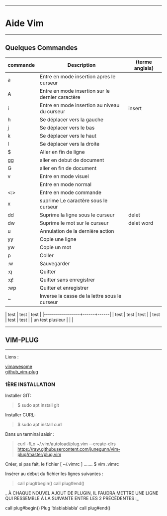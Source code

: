 ***************************************
# Aide Vim 
***************************************

## Quelques Commandes 

| commande   | Description                                        | (terme anglais)   |
| ---------- | -------------------------------------------------- | ----------------- |
| a          | Entre en mode insertion apres le curseur           |                   |
| A          | Entre en mode insertion sur le dernier caractère   |                   |
| i          | Entre en mode insertion au niveau du curseur       | insert            |
| h          | Se déplacer vers la gauche                         |                   |
| j          | Se déplacer vers le bas                            |                   |
| k          | Se déplacer vers le haut                           |                   |
| l          | Se déplacer vers la droite                         |                   |
| $          | Aller en fin de ligne                              |                   |
| gg         | aller en debut de document                         |                   |
| G          | aller en fin de document                           |                   |
| v          | Entre en mode visuel                               |                   |
| <echap>    | Entre en mode normal                               |                   |
| <:>        | Entre en mode commande                             |                   |
| x          | suprime Le caractère sous le curseur               |                   |
| dd         | Suprime la ligne sous le curseur                   | delet             |
| dw         | Suprime le mot sur le curseur                      | delet word        |
| u          | Annulation de la dernière action                   |                   |
| yy         | Copie une ligne                                    |                   |
| yw         | Copie un mot                                       |                   |
| p          | Coller                                             |                   |
| :w         | Sauvegarder                                        |                   |
| :q         | Quitter                                            |                   |
| :q!        | Quitter sans enregistrer                           |                   |
| :wp        | Quitter et enregistrer                             |                   |
| ~          | Inverse la casse de la lettre sous le curseur      |                   |



| test             | test | test |
|------------------+------+------|
| test             | test | test |
| test             | test | test |
| un test plusieur |      |      |






******************************************************
##   VIM-PLUG   
*****************************************************



Liens :    

[vimawesome](https://vimawesome.com)  
[github_vim-plug](https://github.com/junegunn/vim-plug)



### 1ÈRE INSTALLATION  


Installer GIT:   
> $ sudo apt install git   

Installer CURL:
> $ sudo apt install curl

Dans un terminal saisir :  

>curl -fLo ~/.vim/autoload/plug.vim --create-dirs \
>https://raw.githubusercontent.com/junegunn/vim-plug/master/plug.vim

Créer, si pas fait, le fichier [ ~/.vimrc ] ....... $ vim .vimrc

Insérer au début du fichier les lignes suivantes :

>call plug#begin()
>call plug#end()


_ À CHAQUE NOUVEL AJOUT DE PLUGIN, IL FAUDRA METTRE UNE LIGNE QUI
RESSEMBLE À LA SUIVANTE ENTRE LES 2 PRÉCÉDENTES :_

call plug#begin()
Plug ‘blablablabla’
call plug#end()


















